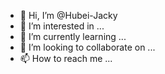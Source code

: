 - 👋 Hi, I’m @Hubei-Jacky
- 👀 I’m interested in ...
- 🌱 I’m currently learning ...
- 💞️ I’m looking to collaborate on ...
- 📫 How to reach me ...

<!---
Hubei-Jacky/Hubei-Jacky is a ✨ special ✨ repository because its `README.md` (this file) appears on your GitHub profile.
You can click the Preview link to take a look at your changes.
--->
